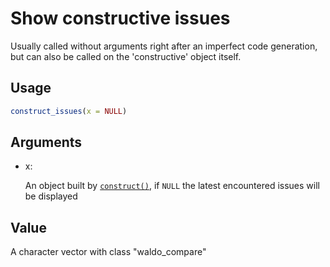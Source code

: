 # Show constructive issues

Usually called without arguments right after an imperfect code
generation, but can also be called on the 'constructive' object itself.

## Usage

``` r
construct_issues(x = NULL)
```

## Arguments

- x:

  An object built by
  [`construct()`](https://cynkra.github.io/constructive/reference/construct.md),
  if `NULL` the latest encountered issues will be displayed

## Value

A character vector with class "waldo_compare"
